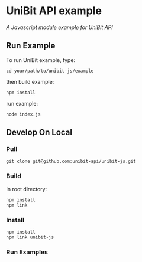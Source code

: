 # UniBit API example

*A Javascript module example for UniBit API*

## Run Example
To run UniBit example, type:
```
cd your/path/to/unibit-js/example
```
then build example:
```
npm install
```
run example:
```
node index.js
```


## Develop On Local
### Pull 

```
git clone git@github.com:unibit-api/unibit-js.git
```

### Build

In root directory: 
```
npm install
npm link
```

### Install

```
npm install
npm link unibit-js
```

### Run Examples
